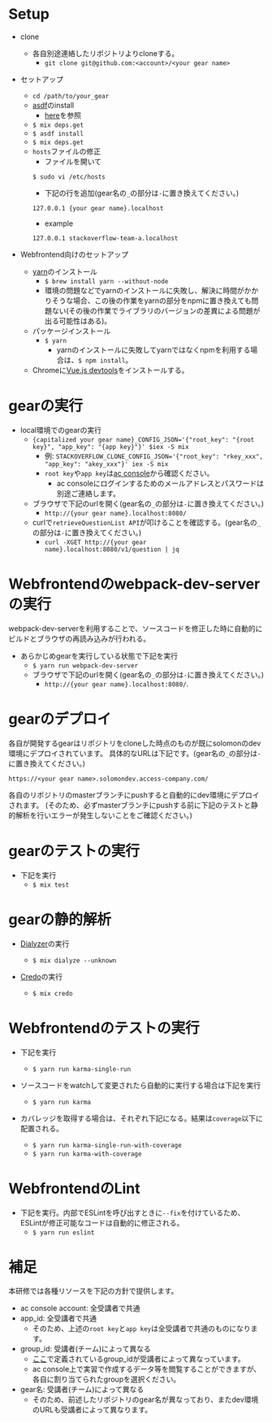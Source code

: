 # Setup

- clone
  - 各自別途連絡したリポジトリよりcloneする。
    - `git clone git@github.com:<account>/<your gear name>`

- セットアップ
  - `cd /path/to/your_gear`
  - [asdf](https://github.com/asdf-vm/asdf)のinstall
    - [here](https://github.com/access-company/solomon/blob/master/doc/gear_developers/development_environment.md#setting-up-your-development-environment)を参照
  - `$ mix deps.get`
  - `$ asdf install`
  - `$ mix deps.get`
  - `hosts`ファイルの修正
    - ファイルを開いて
    ```
    $ sudo vi /etc/hosts
    ```
    - 下記の行を追加(gear名の`_`の部分は`-`に置き換えてください。)
    ```
    127.0.0.1 {your gear name}.localhost
    ```
      - example
      ```
      127.0.0.1 stackoverflow-team-a.localhost
      ```

- Webfrontend向けのセットアップ
  - [yarn](https://yarnpkg.com/en/docs/install#mac-stable)のインストール
    - `$ brew install yarn --without-node`
    - 環境の問題などでyarnのインストールに失敗し、解決に時間がかかりそうな場合、この後の作業をyarnの部分をnpmに置き換えても問題ない(その後の作業でライブラリのバージョンの差異による問題が出る可能性はある)。
  - パッケージインストール
    - `$ yarn`
      - yarnのインストールに失敗してyarnではなくnpmを利用する場合は、`$ npm install`。
  - Chromeに[Vue.js devtools](https://chrome.google.com/webstore/detail/vuejs-devtools/nhdogjmejiglipccpnnnanhbledajbpd?hl=en)をインストールする。

# gearの実行

- local環境でのgearの実行
  - `{capitalized your gear name}_CONFIG_JSON='{"root_key": "{root key}", "app_key": "{app key}"}' $iex -S mix`
    - 例: `STACKOVERFLOW_CLONE_CONFIG_JSON='{"root_key": "rkey_xxx", "app_key": "akey_xxx"}' iex -S mix`
    - `root key`や`app key`は[ac console](https://ac-console.solomondev.access-company.com/login?redirect_path=%2F)から確認ください。
      - ac consoleにログインするためのメールアドレスとパスワードは別途ご連絡します。
  - ブラウザで下記のurlを開く(gear名の`_`の部分は`-`に置き換えてください。)
    - `http://{your gear name}.localhost:8080/`
  - curlで`retrieveQuestionList API`が叩けることを確認する。(gear名の`_`の部分は`-`に置き換えてください。)
    - `curl -XGET http://{your gear name}.localhost:8080/v1/question | jq`

# Webfrontendのwebpack-dev-serverの実行

webpack-dev-serverを利用することで、ソースコードを修正した時に自動的にビルドとブラウザの再読み込みが行われる。

- あらかじめgearを実行している状態で下記を実行
  - `$ yarn run webpack-dev-server`
  - ブラウザで下記のurlを開く(gear名の`_`の部分は`-`に置き換えてください。)
    - `http://{your gear name}.localhost:8080/`.

# gearのデプロイ

各自が開発するgearはリポジトリをcloneした時点のものが既にsolomonのdev環境にデプロイされています。
具体的なURLは下記です。(gear名の`_`の部分は`-`に置き換えてください。)

`https://<your gear name>.solomondev.access-company.com/`

各自のリポジトリのmasterブランチにpushすると自動的にdev環境にデプロイされます。
(そのため、必ずmasterブランチにpushする前に下記のテストと静的解析を行いエラーが発生しないことをご確認ください。)

# gearのテストの実行

- 下記を実行
  - `$ mix test`

# gearの静的解析

- [Dialyzer](https://github.com/access-company/solomon/blob/master/doc/gear_developers/development_environment.md#static-analysis)の実行
  - `$ mix dialyze --unknown`

- [Credo](https://github.com/rrrene/credo)の実行
  - `$ mix credo`

# Webfrontendのテストの実行

- 下記を実行
  - `$ yarn run karma-single-run`

- ソースコードをwatchして変更されたら自動的に実行する場合は下記を実行
  - `$ yarn run karma`

- カバレッジを取得する場合は、それぞれ下記になる。結果は`coverage`以下に配置される。
  - `$ yarn run karma-single-run-with-coverage`
  - `$ yarn run karma-with-coverage`

# WebfrontendのLint

- 下記を実行。内部でESLintを呼び出すときに`--fix`を付けているため、ESLintが修正可能なコードは自動的に修正される。
  - `$ yarn run eslint`

# 補足

本研修では各種リソースを下記の方針で提供します。

- ac console account: 全受講者で共通
- app_id: 全受講者で共通
  - そのため、上述の`root key`と`app key`は全受講者で共通のものになります。
- group_id: 受講者(チーム)によって異なる
  - [ここ](../lib/dodai.ex)で定義されているgroup_idが受講者によって異なっています。
  - ac console上で実習で作成するデータ等を閲覧することができますが、各自に割り当てられたgroupを選択ください。
- gear名: 受講者(チーム)によって異なる
  - そのため、前述したリポジトリのgear名が異なっており、またdev環境のURLも受講者によって異なります。
